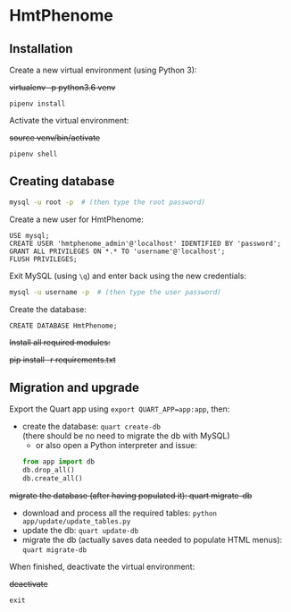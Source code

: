 # HmtPhenome  


## Installation  

Create a new virtual environment (using Python 3):  


~~virtualenv -p python3.6 venv~~
```
pipenv install
```


Activate the virtual environment:  

~~source venv/bin/activate~~
```
pipenv shell  
```

## Creating database  

```bash
mysql -u root -p  # (then type the root password)
```

Create a new user for HmtPhenome:  

```mysql
USE mysql;
CREATE USER 'hmtphenome_admin'@'localhost' IDENTIFIED BY 'password';
GRANT ALL PRIVILEGES ON *.* TO 'username'@'localhost';
FLUSH PRIVILEGES;
```

Exit MySQL (using `\q`) and enter back using the new credentials:  

```bash
mysql -u username -p  # (then type the user password)
```

Create the database:  

```mysql
CREATE DATABASE HmtPhenome;
```

~~Install all required modules:~~  

~~pip install -r requirements.txt~~

## Migration and upgrade  

Export the Quart app using `export QUART_APP=app:app`, then:  

* create the database: `quart create-db`  
(there should be no need to migrate the db with MySQL)  
    - or also open a Python interpreter and issue:  
    ```python
    from app import db
    db.drop_all()
    db.create_all()
    ```
~~migrate the database (after having populated it): quart migrate-db~~  
* download and process all the required tables: `python app/update/update_tables.py`  
* update the db: `quart update-db`  
* migrate the db (actually saves data needed to populate HTML menus): `quart migrate-db`  


When finished, deactivate the virtual environment:  

~~deactivate~~

```
exit
```
